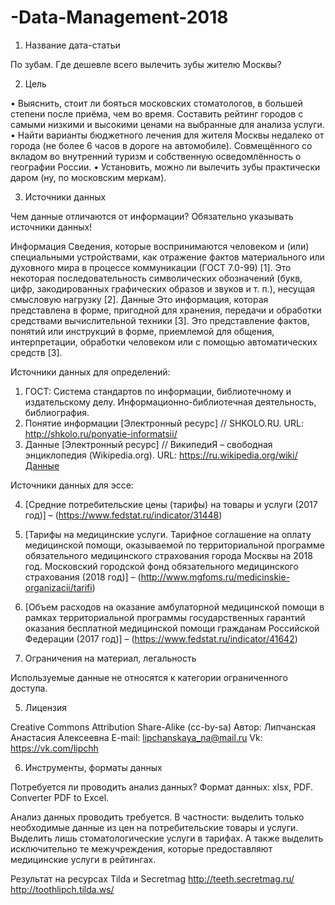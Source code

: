 # -Data-Management-2018


1.	Название дата-статьи 

По зубам. Где дешевле всего вылечить зубы жителю Москвы?

2.	Цель

•	Выяснить, стоит ли бояться московских стоматологов, в большей степени после приёма, чем во время. Составить рейтинг городов с самыми низкими и высокими ценами на выбранные для анализа услуги.
•	Найти варианты бюджетного лечения для жителя Москвы недалеко от города (не более 6 часов в дороге на автомобиле). Совмещённого со вкладом во внутренний туризм и собственную осведомлённость о географии России.
•	Установить, можно ли вылечить зубы практически даром (ну, по московским меркам).

3.	Источники данных

Чем данные отличаются от информации? Обязательно указывать источники данных!

Информация
Сведения, которые воспринимаются человеком и (или) специальными устройствами, как отражение фактов материального или духовного мира в процессе коммуникации (ГОСТ 7.0-99) [1]. Это некоторая последовательность символических обозначений (букв, цифр, закодированных графических образов и звуков и т. п.), несущая смысловую нагрузку [2].
Данные
Это информация, которая представлена в форме, пригодной для хранения, передачи и обработки средствами вычислительной техники [3]. Это представление фактов, понятий или инструкций в форме, приемлемой для общения, интерпретации, обработки человеком или с помощью автоматических средств [3].

Источники данных для определений:

1.	ГОСТ: Система стандартов по информации, библиотечному и издательскому делу. Информационно-библиотечная деятельность, библиография.
2.	Понятие информации [Электронный ресурс] // SHKOLO.RU. URL: http://shkolo.ru/ponyatie-informatsii/
3.	Данные [Электронный ресурс] // ВикипедиЯ – свободная энциклопедия (Wikipedia.org). URL: https://ru.wikipedia.org/wiki/Данные

Источники данных для эссе: 

4.	[Средние потребительские цены (тарифы) на товары и услуги (2017 год)] – (https://www.fedstat.ru/indicator/31448)

5.	[Тарифы на медицинские услуги. Тарифное соглашение на оплату медицинской помощи, оказываемой по территориальной программе обязательного медицинского страхования города Москвы на 2018 год. Московский городской фонд обязательного медицинского страхования (2018 год)] – (http://www.mgfoms.ru/medicinskie-organizacii/tarifi) 

6.	[Объем расходов на оказание амбулаторной медицинской помощи в рамках территориальной программы государственных гарантий оказания бесплатной медицинской помощи гражданам Российской Федерации (2017 год)] – (https://www.fedstat.ru/indicator/41642)

4.	Ограничения на материал, легальность

Используемые данные не относятся к категории ограниченного доступа.

5.	Лицензия

Creative Commons Attribution Share-Alike (cc-by-sa)
Автор: Липчанская Анастасия Алексеевна
E-mail: lipchanskaya_na@mail.ru
Vk: https://vk.com/lipchh

6.	Инструменты, форматы данных

Потребуется ли проводить анализ данных?
Формат данных: xlsx, PDF.
Converter PDF to Excel.

Анализ данных проводить требуется. В частности: выделить только необходимые данные из цен на потребительские товары и услуги. 
Выделить лишь стоматологические услуги в тарифах. А также выделить исключительно те межучреждения, которые предоставляют медицинские услуги в рейтингах. 

Результат на ресурсах Tilda и Secretmag
http://teeth.secretmag.ru/
http://toothlipch.tilda.ws/

